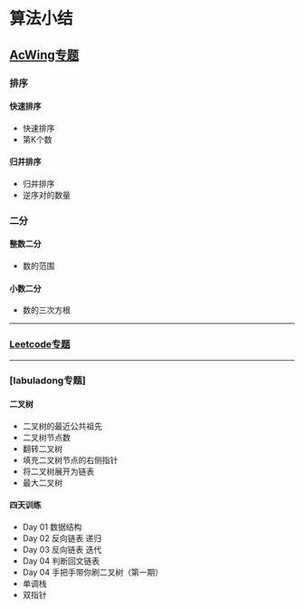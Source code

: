 # 算法小结
## [AcWing专题](https://www.acwing.com/user/myspace/index/85346/)
### 排序
#### 快速排序
+ 快速排序
+ 第K个数
#### 归并排序
+ 归并排序
+ 逆序对的数量
### 二分
#### 整数二分
+ 数的范围
#### 小数二分
+ 数的三次方根
----
### [Leetcode专题](https://leetcode-cn.com/u/buchiyu/)

----
### [labuladong专题]
#### 二叉树
+ 二叉树的最近公共祖先
+ 二叉树节点数
+ 翻转二叉树
+ 填充二叉树节点的右侧指针
+ 将二叉树展开为链表
+ 最大二叉树
#### 四天训练
+ Day 01 数据结构
+ Day 02 反向链表 递归
+ Day 03 反向链表 迭代
+ Day 04 判断回文链表
+ Day 04 手把手带你刷二叉树（第一期）
+ 单调栈
+ 双指针
